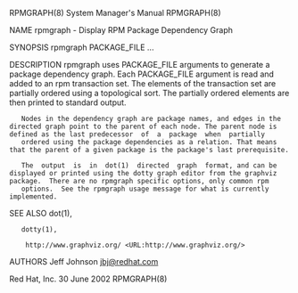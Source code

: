 RPMGRAPH(8)                                                                                System Manager's Manual                                                                                RPMGRAPH(8)



NAME
       rpmgraph - Display RPM Package Dependency Graph

SYNOPSIS
       rpmgraph PACKAGE_FILE ...


DESCRIPTION
       rpmgraph uses PACKAGE_FILE arguments to generate a package dependency graph. Each PACKAGE_FILE argument is read and added to an rpm transaction set. The elements of the transaction set are partially
       ordered using a topological sort. The partially ordered elements are then printed to standard output.

       Nodes in the dependency graph are package names, and edges in the directed graph point to the parent of each node. The parent node is defined as the last predecessor  of  a  package  when  partially
       ordered using the package dependencies as a relation. That means that the parent of a given package is the package's last prerequisite.

       The  output  is  in  dot(1)  directed  graph  format, and can be displayed or printed using the dotty graph editor from the graphviz package.  There are no rpmgraph specific options, only common rpm
       options.  See the rpmgraph usage message for what is currently implemented.

SEE ALSO
       dot(1),

       dotty(1),

        http://www.graphviz.org/ <URL:http://www.graphviz.org/>

AUTHORS
       Jeff Johnson <jbj@redhat.com>



Red Hat, Inc.                                                                                    30 June 2002                                                                                     RPMGRAPH(8)
